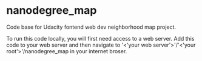 # nanodegree_map
Code base for Udacity fontend web dev neighborhood map project.

To run this code locally, you will first need access to a web server.  Add
this code to your web server and then navigate to
'<'your web server'>'/'<'your root'>'/nanodegree_map in your internet broser.
